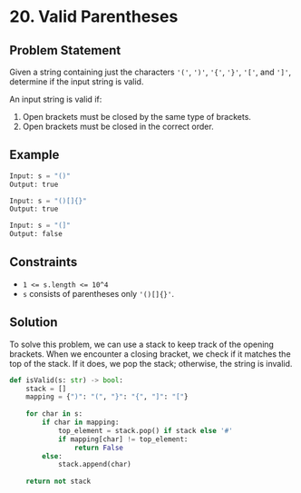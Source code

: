 
# 20. Valid Parentheses

## Problem Statement

Given a string containing just the characters `'('`, `')'`, `'{'`, `'}'`, `'['`, and `']'`, determine if the input string is valid.

An input string is valid if:
1. Open brackets must be closed by the same type of brackets.
2. Open brackets must be closed in the correct order.

## Example

```python
Input: s = "()"
Output: true

Input: s = "()[]{}"
Output: true

Input: s = "(]"
Output: false
```

## Constraints

- `1 <= s.length <= 10^4`
- `s` consists of parentheses only `'()[]{}'`.

## Solution

To solve this problem, we can use a stack to keep track of the opening brackets. When we encounter a closing bracket, we check if it matches the top of the stack. If it does, we pop the stack; otherwise, the string is invalid.

```python
def isValid(s: str) -> bool:
    stack = []
    mapping = {")": "(", "}": "{", "]": "["}
    
    for char in s:
        if char in mapping:
            top_element = stack.pop() if stack else '#'
            if mapping[char] != top_element:
                return False
        else:
            stack.append(char)
    
    return not stack
```
